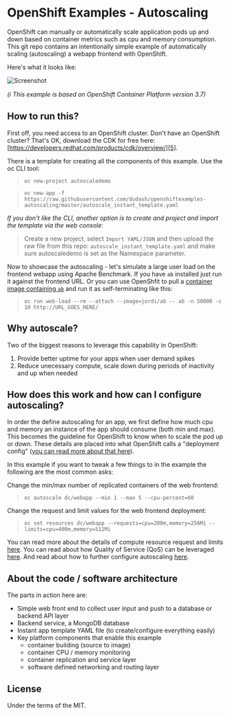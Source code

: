 # OpenShift Examples - Autoscaling
OpenShift can manually or automatically scale application pods up and down based on container metrics such as cpu and memory consumption.  This git repo contains an intentionally simple example of automatically scaling (autoscaling) a webapp frontend with OpenShift.

Here's what it looks like:

![Screenshot](./.screens/ocpautoscale.gif)

*(:information_source: This example is based on OpenShift Container Platform version 3.7)*


## How to run this?
First off, you need access to an OpenShift cluster.  Don't have an OpenShift cluster?  That's OK, download the CDK for free here: [https://developers.redhat.com/products/cdk/overview/][5].

There is a template for creating all the components of this example. Use the oc CLI tool:
 > `oc new-project autoscaledemo `

 > `oc new-app -f https://raw.githubusercontent.com/dudash/openshiftexamples-autoscaling/master/autoscale_instant_template.yaml`

*If you don't like the CLI, another option is to create and project and import the template via the web console:*
 > Create a new project, select `Import YAML/JSON` and then upload the raw file from this repo: `autoscale_instant_template.yaml` and make sure autoscaledemo is set as the Namespace parameter.

Now to showcase the autoscaling - let's simulate a large user load on the frontend webapp using Apache Benchmark.  If you have `ab` installed just run it against the frontend URL.  Or you can use OpenShfit to pull a [container image containing `ab`][6] and run it as self-terminating like this:
 > `oc run web-load --rm --attach --image=jordi/ab -- ab -n 50000 -c 10 http://URL_GOES_HERE/`


## Why autoscale?
Two of the biggest reasons to leverage this capability in OpenShift:
1) Provide better uptime for your apps when user demand spikes
2) Reduce unecessary compute, scale down during periods of inactivity and up when needed


## How does this work and how can I configure autoscaling?
In order the define autoscaling for an app, we first define how much cpu and memory an instance of the app should consume (both min and max).  This becomes the guideline for OpenShift to know when to scale the pod up or down.  These details are placed into what OpenShift calls a "deployment config" ([you can read more about that here][1]).

In this example if you want to tweak a few things to in the example the following are the most common asks:

Change the min/max number of replicated containers of the web frontend:
 > `oc autoscale dc/webapp --min 1 --max 5 --cpu-percent=60`

Change the request and limit values for the web frontend deployment:
 > `oc set resources dc/webapp --requests=cpu=200m,memory=256Mi --limits=cpu=400m,memory=512Mi`

You can read more about the details of compute resource request and limits [here][4].  You can read about how Quality of Service (QoS) can be leveraged [here][3].  And read about how to further configure autoscaling [here][2].


## About the code / software architecture
The parts in action here are:
* Simple web front end to collect user input and push to a database or backend API layer
* Backend service, a MongoDB database
* Instant app template YAML file (to create/configure everything easily)
* Key platform components that enable this example
	* container building (source to image)
	* container CPU / memory monitoring
	* container replication and service layer
	* software defined networking and routing layer


## License
Under the terms of the MIT.


[1]: https://docs.openshift.com/container-platform/3.7/architecture/core_concepts/deployments.html#deployments-and-deployment-configurations
[2]: https://docs.openshift.com/container-platform/3.7/dev_guide/pod_autoscaling.html
[3]: https://docs.openshift.com/container-platform/3.7/dev_guide/compute_resources.html#quality-of-service-tiers
[4]: https://docs.openshift.com/container-platform/3.7/dev_guide/compute_resources.html#dev-cpu-requests
[5]: https://developers.redhat.com/products/cdk/overview/
[6]: https://hub.docker.com/r/jordi/ab/